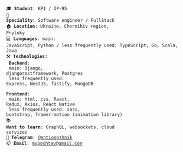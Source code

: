 <code>🎓 **Student**: KPI / IP-95</code><br>
<code>👷 **Speciality**: Software engineer / FullStack</code><br>
<code>&#127968; **Location**: Ukraine, Chernihiv region, Pryluky</code><br>
<code>&#128187; **Languages**: main: JavaScript, Python / less frequently used: TypeScript, Go, Scala, Java</code><br>
<code>🛠️ **Technologies**:</code><br>
<code> **Backend**:</code><br>
<code> main: Django, djangorestframework, Postgres</code><br>
<code> less frequently used: Express, NestJS, fastify, MongoDB</code><br>
<code> **Frontend**:</code><br>
<code> main: html, css, React, Redux, Axios, React Native</code><br>
<code> less frequently used: sass, bootstrap, framer-motion (animation library)</code><br>
<code>📚 **Want to learn**: GraphQL, websockets, cloud services</code><br>
<code>💬 **Telegram**: [@antioopshnik](https://telegram.me/antioopshnik)</code><br>
<code>📫 **Email**: [mypochtav@gmail.com](mailto:mypochtav@gmail.com)</code>
